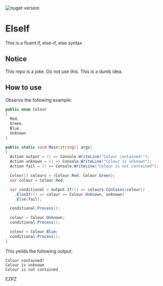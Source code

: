 ![nuget version](https://img.shields.io/nuget/vpre/IfElse)

# ElseIf
This is a fluent if, else-if, else syntax

## Notice
This repo is a joke.
Do not use this.
This is a dumb idea.

## How to use

Observe the following example:
```cs
public enum Colour
{
  Red,
  Green,
  Blue,
  Unknown
}

public static void Main(string[] args)
{
  Action output = () => Console.WriteLine("Colour contained!");
  Action unknown = () => Console.WriteLine("Colour is unknown");
  Action fail = () => Console.WriteLine("Colour is not contained");

  Colour[] colours = {Colour.Red, Colour.Green};
  var colour = Colour.Red;

  var conditional = output.If(() => colours.Contains(colour))
    .ElseIf(() => colour == Colour.Unknown, unknown)
    .Else(fail);

  conditional.Process();

  colour = Colour.Unknown;
  conditional.Process();

  colour = Colour.Blue;
  conditional.Process();
}
```
This yeilds the following output:
```
Colour contained!
Colour is unknown
Colour is not contained
```

EZPZ
